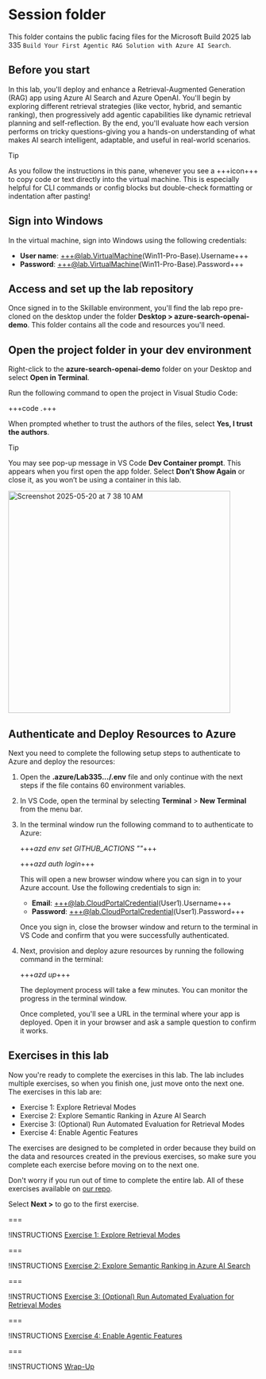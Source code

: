 # Session folder

This folder contains the public facing files for the Microsoft Build 2025 lab 335 `Build Your First Agentic RAG Solution with Azure AI Search`.

## Before you start

In this lab, you'll deploy and enhance a Retrieval-Augmented Generation (RAG) app using Azure AI Search and Azure OpenAI. You'll begin by exploring different retrieval strategies (like vector, hybrid, and semantic ranking), then progressively add agentic capabilities like dynamic retrieval planning and self-reflection. By the end, you'll evaluate how each version performs on tricky questions-giving you a hands-on understanding of what makes AI search intelligent, adaptable, and useful in real-world scenarios.

> [!TIP]
> As you follow the instructions in this pane, whenever you see a +++icon+++ to copy code or text directly into the virtual machine. This is especially helpful for CLI commands or config blocks but double-check formatting or indentation after pasting!

## Sign into Windows

In the virtual machine, sign into Windows using the following credentials:

- **User name**: +++@lab.VirtualMachine(Win11-Pro-Base).Username+++
- **Password**: +++@lab.VirtualMachine(Win11-Pro-Base).Password+++

## Access and set up the lab repository

Once signed in to the Skillable environment, you'll find the lab repo pre-cloned on the desktop under the folder **Desktop > azure-search-openai-demo**. This folder contains all the code and resources you'll need.

## Open the project folder in your dev environment

Right-click to the **azure-search-openai-demo** folder on your Desktop and select **Open in Terminal**.

Run the following command to open the project in Visual Studio Code:

+++code .+++

When prompted whether to trust the authors of the files, select **Yes, I trust the authors**.

> [!TIP]
> You may see pop-up message in VS Code **Dev Container prompt**. This appears when you first open the app folder. Select **Don’t Show Again** or close it, as you won’t be using a container in this lab.
> 
> <img width="447" alt="Screenshot 2025-05-20 at 7 38 10 AM" src="https://github.com/user-attachments/assets/177fdb8f-c4e9-4963-bbfe-e45d209b9caa" />


## Authenticate and Deploy Resources to Azure

Next you need to complete the following setup steps to authenticate to Azure and deploy the resources:

1. Open the **.azure/Lab335.../.env** file and only continue with the next steps if the file contains 60 environment variables.

1. In VS Code, open the terminal by selecting **Terminal** > **New Terminal** from the menu bar.

1. In the terminal window run the following command to to authenticate to Azure:
	
   +++*azd env set GITHUB_ACTIONS ""*+++
   
   +++*azd auth login*+++

   This will open a new browser window where you can sign in to your Azure account. Use the following credentials to sign in:
      - **Email**: +++@lab.CloudPortalCredential(User1).Username+++
      - **Password**: +++@lab.CloudPortalCredential(User1).Password+++

   Once you sign in, close the browser window and return to the terminal in VS Code and confirm that you were successfully authenticated.

1. Next, provision and deploy azure resources by running the following command in the terminal:

   +++*azd up*+++

    The deployment process will take a few minutes. You can monitor the progress in the terminal window.

    Once completed, you'll see a URL in the terminal where your app is deployed. Open it in your browser and ask a sample question to confirm it works.

## Exercises in this lab

Now you're ready to complete the exercises in this lab. The lab includes multiple exercises, so when you finish one, just move onto the next one. The exercises in this lab are:

- Exercise 1: Explore Retrieval Modes
- Exercise 2: Explore Semantic Ranking in Azure AI Search
- Exercise 3: (Optional) Run Automated Evaluation for Retrieval Modes
- Exercise 4: Enable Agentic Features

The exercises are designed to be completed in order because they build on the data and resources created in the previous exercises, so make sure you complete each exercise before moving on to the next one.

Don't worry if you run out of time to complete the entire lab. All of these exercises available on [our repo](https://aka.ms/msbuild-lab335).

Select **Next >** to go to the first exercise.

===

!INSTRUCTIONS [Exercise 1: Explore Retrieval Modes](https://raw.githubusercontent.com/microsoft/msbuild-lab335-agentic-rag/refs/heads/main/lab/exercise-1-explore-retrieval-modes.md)

===

!INSTRUCTIONS [Exercise 2: Explore Semantic Ranking in Azure AI Search](https://raw.githubusercontent.com/microsoft/msbuild-lab335-agentic-rag/refs/heads/main/lab/exercise-2-adjust-semantic-ranker.md)

===

!INSTRUCTIONS [Exercise 3: (Optional) Run Automated Evaluation for Retrieval Modes](https://raw.githubusercontent.com/microsoft/msbuild-lab335-agentic-rag/refs/heads/main/lab/exercise-3-optional-automated-evaluation.md)

===

!INSTRUCTIONS [Exercise 4: Enable Agentic Features](https://raw.githubusercontent.com/microsoft/msbuild-lab335-agentic-rag/refs/heads/main/lab/exercise-4-enable-agentic-features.md)

===

!INSTRUCTIONS [Wrap-Up](https://raw.githubusercontent.com/microsoft/msbuild-lab335-agentic-rag/refs/heads/main/lab/wrap-up.md)
